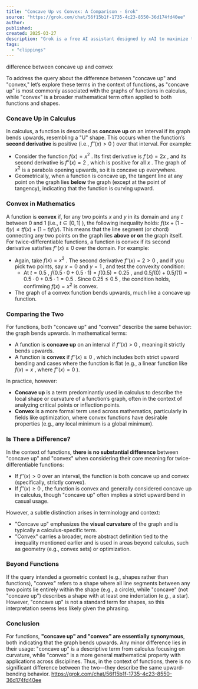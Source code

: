 ```yaml
---
title: "Concave Up vs Convex: A Comparison - Grok"
source: "https://grok.com/chat/56f15b1f-1735-4c23-8550-36d174fd40ee"
author:
published:
created: 2025-03-27
description: "Grok is a free AI assistant designed by xAI to maximize truth and objectivity. Grok offers real-time search, image generation, trend analysis, and more."
tags:
  - "clippings"
---
```

difference between concave up and convex

To address the query about the difference between "concave up" and "convex," let’s explore these terms in the context of functions, as "concave up" is most commonly associated with the graphs of functions in calculus, while "convex" is a broader mathematical term often applied to both functions and shapes.

### Concave Up in Calculus

In calculus, a function is described as **concave up** on an interval if its graph bends upwards, resembling a "U" shape. This occurs when the function’s **second derivative** is positive (i.e., $f''(x) > 0$  ) over that interval. For example:

- Consider the function $f(x) = x^2$  . Its first derivative is $f'(x) = 2x$  , and its second derivative is $f''(x) = 2$  , which is positive for all $x$  . The graph of $x^2$  is a parabola opening upwards, so it is concave up everywhere.
- Geometrically, when a function is concave up, the tangent line at any point on the graph lies **below** the graph (except at the point of tangency), indicating that the function is curving upward.

### Convex in Mathematics

A function is **convex** if, for any two points $x$  and $y$  in its domain and any $t$  between 0 and 1 (i.e., $t \in [0, 1]$  ), the following inequality holds: $f(t x + (1-t) y) \leq t f(x) + (1-t) f(y).$  This means that the line segment (or chord) connecting any two points on the graph lies **above or on** the graph itself. For twice-differentiable functions, a function is convex if its second derivative satisfies $f''(x) \geq 0$  over the domain. For example:

- Again, take $f(x) = x^2$  . The second derivative $f''(x) = 2 > 0$  , and if you pick two points, say $x = 0$  and $y = 1$  , and test the convexity condition:
	- At $t = 0.5$  , $f(0.5 \cdot 0 + 0.5 \cdot 1) = f(0.5) = 0.25$  , and $0.5 f(0) + 0.5 f(1) = 0.5 \cdot 0 + 0.5 \cdot 1 = 0.5$  . Since $0.25 \leq 0.5$  , the condition holds, confirming $f(x) = x^2$  is convex.
- The graph of a convex function bends upwards, much like a concave up function.

### Comparing the Two

For functions, both "concave up" and "convex" describe the same behavior: the graph bends upwards. In mathematical terms:

- A function is **concave up** on an interval if $f''(x) > 0$  , meaning it strictly bends upwards.
- A function is **convex** if $f''(x) \geq 0$  , which includes both strict upward bending and cases where the function is flat (e.g., a linear function like $f(x) = x$  , where $f''(x) = 0$  ).

In practice, however:

- **Concave up** is a term predominantly used in calculus to describe the local shape or curvature of a function’s graph, often in the context of analyzing critical points or inflection points.
- **Convex** is a more formal term used across mathematics, particularly in fields like optimization, where convex functions have desirable properties (e.g., any local minimum is a global minimum).

### Is There a Difference?

In the context of functions, **there is no substantial difference** between "concave up" and "convex" when considering their core meaning for twice-differentiable functions:

- If $f''(x) > 0$  over an interval, the function is both concave up and convex (specifically, strictly convex).
- If $f''(x) \geq 0$  , the function is convex and generally considered concave up in calculus, though "concave up" often implies a strict upward bend in casual usage.

However, a subtle distinction arises in terminology and context:

- "Concave up" emphasizes the **visual curvature** of the graph and is typically a calculus-specific term.
- "Convex" carries a broader, more abstract definition tied to the inequality mentioned earlier and is used in areas beyond calculus, such as geometry (e.g., convex sets) or optimization.

### Beyond Functions

If the query intended a geometric context (e.g., shapes rather than functions), "convex" refers to a shape where all line segments between any two points lie entirely within the shape (e.g., a circle), while "concave" (not "concave up") describes a shape with at least one indentation (e.g., a star). However, "concave up" is not a standard term for shapes, so this interpretation seems less likely given the phrasing.

### Conclusion

For functions, **"concave up" and "convex" are essentially synonymous**, both indicating that the graph bends upwards. Any minor difference lies in their usage: "concave up" is a descriptive term from calculus focusing on curvature, while "convex" is a more general mathematical property with applications across disciplines. Thus, in the context of functions, there is no significant difference between the two—they describe the same upward-bending behavior. https://grok.com/chat/56f15b1f-1735-4c23-8550-36d174fd40ee